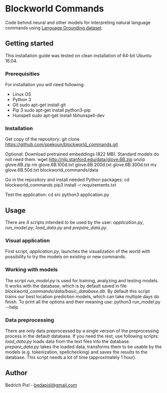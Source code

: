 # Blockworld Commands

Code behind neural and other models for interpreting natural language commands using [Language Grounding dataset](https://nlg.isi.edu/language-grounding/).

## Getting started 

This installation guide was tested on clean installation of 64-bit Ubuntu 16.04.

### Prerequisities

For installation you will need following:

* Linux OS
* Python 3
* Git
	sudo apt-get install git
* Pip 3	
	sudo apt-get install python3-pip
* Hunspell
	sudo apt-get install libhunspell-dev

### Installation
Get copy of the repository:
	git clone https://github.com/spekoun/blockworld_commands.git

Optional: Download pretrained embeddings (822 MB). Standard models do not need them.
	wget http://nlp.stanford.edu/data/glove.6B.zip
	unzip glove.6B.zip
	rm glove.6B.100d.txt glove.6B.200d.txt glove.6B.300d.txt
	mv glove.6B.50d.txt blockworld_commands/data

Go in the repository and install needed Python packages:
	cd blockworld_commands
	pip3 install -r requirements.txt

Test the application:
	cd src
	python3 application.py

## Usage

There are 4 scripts intended to be used by the user: *application.py*, *run_model.py*, *load_data.py* and *prepare_data.py*.

### Visual application
First script, *application.py*, launches the visualization of the world with possibility to try the models on existing or new commands.

### Working with models
The script *run_model.py* is used for training, analyzing and testing models.
It works with the database, which is by default saved in file *blockworld_commands/data/basic_database.db*.
By default this script trains our best location prediction models, which can take multiple days do finish.
To print all the options and their meaning use:
	python3 run_model.py --help

### Data preprocessing
There are only data preprocessed by a single version of the preprocessing process in the default database.
If you need the rest, use following scripts:
*load_data.py* loads data from the text files into the database.
*prepare_data.py* takes the loaded data, transforms them to be usable by the models (e.g. tokenization, spellchecking) and saves the results to the database.
This script needs a lot of time (approximately 1 hour).

## Author

Bedrich Pisl - bedapisl@gmail.com



